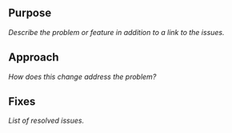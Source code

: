 ## Purpose
_Describe the problem or feature in addition to a link to the issues._

## Approach
_How does this change address the problem?_

## Fixes
_List of resolved issues._

